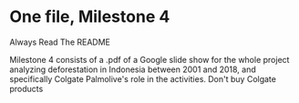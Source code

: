One file, Milestone 4
========
Always Read The README

Milestone 4 consists of a .pdf of a Google slide show for the whole project analyzing deforestation in Indonesia between 2001 and 2018, and specifically Colgate Palmolive's role in the activities. Don't buy Colgate products
